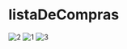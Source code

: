 # listaDeCompras

![2](https://github.com/dMedice/listaDeCompras/assets/133895157/4f599e4e-3564-4ccd-9f8c-178f130d3ed9)
![1](https://github.com/dMedice/listaDeCompras/assets/133895157/981103ab-e78e-4a36-92af-552525352d36)
![3](https://github.com/dMedice/listaDeCompras/assets/133895157/81e533e5-99ff-4b13-8fcc-5904cba2f650)
